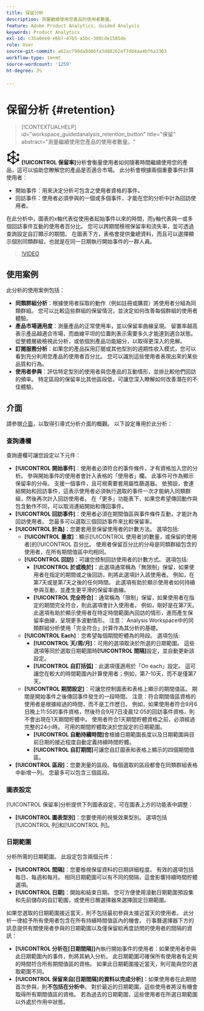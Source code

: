 ```yaml
---
title: 保留分析
description: 測量繼續使用您產品的使用者數量。
feature: Adobe Product Analytics, Guided Analysis
keywords: Product Analytics
exl-id: c35a0ee0-e6b7-47b5-a5bc-308cde1585de
role: User
source-git-commit: a62ac798da9d66fa3d88262ef7d04aa4bf6a3303
workflow-type: tm+mt
source-wordcount: '1259'
ht-degree: 3%

---
```


# 保留分析 {#retention}

<!-- markdownlint-disable MD034 -->

>[!CONTEXTUALHELP]
>id="workspace_guidedanalysis_retention_button"
>title="保留"
>abstract="測量繼續使用您產品的使用者數量。"

<!-- markdownlint-enable MD034 -->

![保留率](/help/assets/icons/Retention.svg) **[!UICONTROL 保留率]**&#x200B;分析會衡量使用者如何隨著時間繼續使用您的產品，這可以協助您瞭解您的產品是否適合市場。 此分析會根據兩個重要事件計算使用者：

* 開始事件：用來決定分析可包含之使用者資格的事件。
* 回訪事件：使用者必須參與的一個或多個事件，才能在您的分析中計為回訪使用者。

在此分析中，圖表的x軸代表從使用者起始事件以來的時間，而y軸代表與一或多個回訪事件互動的使用者百分比。 您可以跨期間檢視保留率和流失率，並可透過查詢設定自訂顯示的期間。 在圖表下方，表格會提供彙總資料，而且可以選擇顯示個別同類群組，也就是在同一日期執行開始事件的一群人員。

>[!VIDEO](https://video.tv.adobe.com/v/3430503/?learn=on)


## 使用案例

此分析的使用案例包括：

* **同類群組分析**：根據使用者採取的動作（例如註冊或購買）將使用者分組為同類群組。 您可以比較這些群組的保留情況，並決定如何改善每個群組的使用者體驗。
* **產品市場適用度**：測量產品的正常使用率，並以保留率曲線呈現。 留置率越高表示產品越適合市場，而曲線平坦的位置則表示需要多久才能達到適合狀態。 從整體層級檢視此分析，或依個別產品功能細分，以取得更深入的見解。
* **訂閱服務分析**：如果您的產品採用訂閱或其他型別的週期性收入模式，您可以看到充分利用您產品的使用者百分比。 您可以識別這些使用者表現出來的某些品質和行為。
* **使用者參與**：評估特定型別的使用者與您產品的互動情形，並排比較他們回訪的頻率。 特定區段的保留率比其他區段低，可讓您深入瞭解如何改善潛在的不佳體驗。

## 介面

請參閱[介面](../overview.md#interface)，以取得引導式分析介面的概觀。 以下設定專用於此分析：

### 查詢邊欄

查詢邊欄可讓您設定以下元件：

* **[!UICONTROL 開始事件]**：使用者必須符合的事件條件，才有資格加入您的分析。 參與開始事件的使用者會計入表格的「使用者」欄。 此事件可作為顯示保留率的分母。 支援一個事件，且可視需要套用屬性篩選器。 依預設，會連結開始和回訪事件，這表示使用者必須執行選取的事件一次才能納入同類群組，然後再次計入回訪使用者。 在「更多」功能表下，如果您希望傳回動作與包含動作不同，可以取消連結開始和傳回事件。
* **[!UICONTROL 回訪事件]**：使用者必須在期間值區與事件條件互動，才能計為回訪使用者。 您最多可以選取三個回訪事件來比較保留率。
* **[!UICONTROL 計為]**：您要套用至保留使用者的計數方法。 選項包括: 
   * **[!UICONTROL 量度]**：顯示[!UICONTROL 使用者]的數量，或保留的使用者]的[!UICONTROL 百分比。 使用者保留百分比的分母是同類群組包含的使用者，在所有期間值區中均相同。
   * **[!UICONTROL 回訪]**：可讓您控制回訪使用者的計數方式。 選項包括: 
      * **[!UICONTROL 於或晚於]**：此選項通常稱為「無限制」保留，如果使用者在指定的期間或之後回訪，則將此選項計入該使用者。 例如，在第7天或是第7天之後的任何時間。 此選項有助於顯示使用者如何持續參與互動，並產生更平滑的保留率曲線。
      * **[!UICONTROL 完全符合]**：通常稱為「限制」保留，如果使用者在指定的期間完全符合，則此選項會計入使用者。 例如，剛好是在第7天。 此選項有助於顯示使用者在特定時間範圍內回訪的情形，進而產生保留率曲線，呈現更多波動情形。 注意： Analysis Workspace中的同類群組分析使用「完全符合」計算作為其分析的基礎。
   * **[!UICONTROL Each]**：您希望每個期間貯體為的時段。 選項包括: 
      * **[!UICONTROL 天/周/月]**：可用的選項取決於所選的日期範圍。 這些選項等同於選取日期範圍時&#x200B;**[!UICONTROL 間隔]**&#x200B;設定，並自動更新該設定。
      * **[!UICONTROL 自訂括弧]**：此選項僅適用於「On each」設定。 這可讓您在較大的時間範圍內計算使用者；例如，第7-10天，而不是僅第7天。
   * **[!UICONTROL 期間設定]**：可讓您控制圖表和表格上顯示的期間值區。 期間是開始事件之後傳回事件發生的一段時間。 注意：符合期間值區資格的使用者是根據經過的時間，而不是工作歷日。 例如，如果使用者符合9月6日晚上11:55的事件資格，然後符合9月7日凌晨12:05的回訪事件資格，則不會出現在1天期間貯體中。 使用者符合1天期間貯體資格之前，必須經過完整的24小時。 可用的期間貯體取決於您設定的日期範圍。
      * **[!UICONTROL 自動持續時間]**&#x200B;會根據日期範圍長度以及日期範圍與目前日期的接近程度自動定義持續時間貯體。
      * **[!UICONTROL 自訂期間]**&#x200B;可讓您自訂圖表和表格上顯示的四個期間值區。
* **[!UICONTROL 區段]**：您要測量的區段。每個選取的區段都會在同類群組表格中新增一列。 您最多可以包含三個區段。

### 圖表設定

[!UICONTROL 保留率]分析提供下列圖表設定，可在圖表上方的功能表中調整：

* **[!UICONTROL 圖表型別]**：您要使用的視覺效果型別。 選項包括[!UICONTROL 列]和[!UICONTROL 列]。

### 日期範圍

分析所需的日期範圍。 此設定包含兩個元件：

* **[!UICONTROL 間隔]**：您要檢視保留資料的日期詳細程度。 有效的選項包括每日、每週和每月。 相同日期範圍可以有不同的間隔，這會影響持續時間貯體選項。
* **[!UICONTROL 日期]**：開始和結束日期。 您可方便使用滾動日期範圍預設集和先前儲存的自訂範圍，或使用日曆選擇器來選擇固定日期範圍。

如果您選取的日期範圍接近當天，則不包括最初參與太接近當天的使用者。 此分析一律給予所有使用者包含在所有持續時間值區內的機會。 行事曆選擇器下方的訊息提供有關使用者參與的日期範圍以及僅保留給再度訪問的使用者的間隔的資訊：

* **[!UICONTROL 分析在[日期間隔]]**&#x200B;內執行開始事件的使用者：如果使用者參與此日期範圍內的事件，則將其納入分析。 此日期範圍可確保所有使用者有足夠的時間符合所有期間值區的資格。 如果此日期範圍接近當天，則可能與您的選取範圍不同。
* **[!UICONTROL 保留來自[日期間隔]的資料以完成分析]**：如果使用者在此期間首次參與，則&#x200B;**不包括在分析中**。 對於最近的日期範圍，這些使用者將沒有機會取得所有期間值區的資格。 若為過去的日期範圍，這些使用者在所選日期範圍以外處於作用中狀態。

<!--
## Example

See below for an example of the analysis.

![Retention](../assets/retention.png)

-->